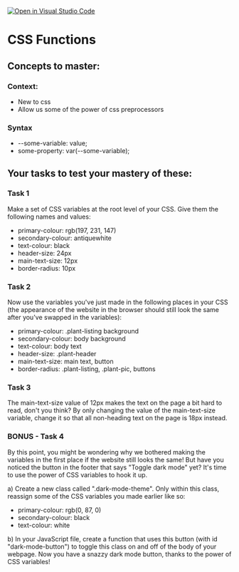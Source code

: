 [![Open in Visual Studio Code](https://classroom.github.com/assets/open-in-vscode-f059dc9a6f8d3a56e377f745f24479a46679e63a5d9fe6f495e02850cd0d8118.svg)](https://classroom.github.com/online_ide?assignment_repo_id=6485465&assignment_repo_type=AssignmentRepo)
# CSS Functions

## Concepts to master:

### Context:

- New to css
- Allow us some of the power of css preprocessors

### Syntax

- --some-variable: value;
- some-property: var(--some-variable);

## Your tasks to test your mastery of these:

### Task 1

Make a set of CSS variables at the root level of your CSS. 
Give them the following names and values: 

- primary-colour: rgb(197, 231, 147)
- secondary-colour: antiquewhite
- text-colour: black
- header-size: 24px
- main-text-size: 12px
- border-radius: 10px

### Task 2

Now use the variables you've just made in the following places 
in your CSS (the appearance of the website in the browser should 
still look the same after you've swapped in the variables):

- primary-colour: .plant-listing background
- secondary-colour: body background
- text-colour: body text
- header-size: .plant-header
- main-text-size: main text, button
- border-radius: .plant-listing, .plant-pic, buttons

### Task 3

The main-text-size value of 12px makes the text on the page a 
bit hard to read, don't you think? By only changing the value of the 
main-text-size variable, change it so that all non-heading text on 
the page is 18px instead.

### BONUS - Task 4

By this point, you might be wondering why we bothered making the 
variables in the first place if the website still looks the same! 
But have you noticed the button in the footer that says "Toggle 
dark mode" yet? It's time to use the power of CSS variables to hook 
it up.

a) Create a new class called ".dark-mode-theme". Only within this 
class, reassign some of the CSS variables you made earlier like so: 

- primary-colour: rgb(0, 87, 0)
- secondary-colour: black
- text-colour: white

b) In your JavaScript file, create a function that uses this button 
(with id "dark-mode-button") to toggle this class on and off of the 
body of your webpage. Now you have a snazzy dark mode button, thanks 
to the power of CSS variables!

